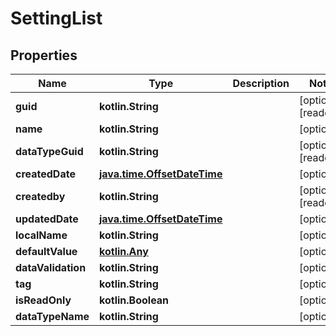 
# SettingList

## Properties
Name | Type | Description | Notes
------------ | ------------- | ------------- | -------------
**guid** | **kotlin.String** |  |  [optional] [readonly]
**name** | **kotlin.String** |  |  [optional]
**dataTypeGuid** | **kotlin.String** |  |  [optional] [readonly]
**createdDate** | [**java.time.OffsetDateTime**](java.time.OffsetDateTime.md) |  |  [optional]
**createdby** | **kotlin.String** |  |  [optional] [readonly]
**updatedDate** | [**java.time.OffsetDateTime**](java.time.OffsetDateTime.md) |  |  [optional]
**localName** | **kotlin.String** |  |  [optional]
**defaultValue** | [**kotlin.Any**](.md) |  |  [optional]
**dataValidation** | **kotlin.String** |  |  [optional]
**tag** | **kotlin.String** |  |  [optional]
**isReadOnly** | **kotlin.Boolean** |  |  [optional]
**dataTypeName** | **kotlin.String** |  |  [optional]



